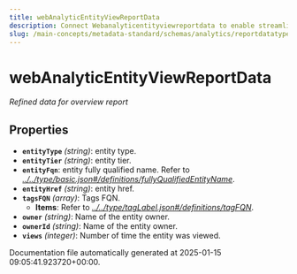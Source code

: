 ```yaml
---
title: webAnalyticEntityViewReportData
description: Connect Webanalyticentityviewreportdata to enable streamlined access, monitoring, or search of enterprise data using secure and scalable integrations.
slug: /main-concepts/metadata-standard/schemas/analytics/reportdatatype/webanalyticentityviewreportdata
---
```


# webAnalyticEntityViewReportData

*Refined data for overview report*

## Properties

- **`entityType`** *(string)*: entity type.
- **`entityTier`** *(string)*: entity tier.
- **`entityFqn`**: entity fully qualified name. Refer to *[../../type/basic.json#/definitions/fullyQualifiedEntityName](#/../type/basic.json#/definitions/fullyQualifiedEntityName)*.
- **`entityHref`** *(string)*: entity href.
- **`tagsFQN`** *(array)*: Tags FQN.
  - **Items**: Refer to *[../../type/tagLabel.json#/definitions/tagFQN](#/../type/tagLabel.json#/definitions/tagFQN)*.
- **`owner`** *(string)*: Name of the entity owner.
- **`ownerId`** *(string)*: Name of the entity owner.
- **`views`** *(integer)*: Number of time the entity was viewed.


Documentation file automatically generated at 2025-01-15 09:05:41.923720+00:00.
